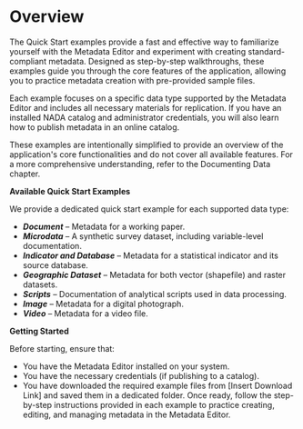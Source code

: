 # Overview

The Quick Start examples provide a fast and effective way to familiarize yourself with the Metadata Editor and experiment with creating standard-compliant metadata. Designed as step-by-step walkthroughs, these examples guide you through the core features of the application, allowing you to practice metadata creation with pre-provided sample files.

Each example focuses on a specific data type supported by the Metadata Editor and includes all necessary materials for replication. If you have an installed NADA catalog and administrator credentials, you will also learn how to publish metadata in an online catalog.

These examples are intentionally simplified to provide an overview of the application's core functionalities and do not cover all available features. For a more comprehensive understanding, refer to the Documenting Data chapter.

**Available Quick Start Examples**

We provide a dedicated quick start example for each supported data type:

- ***Document*** – Metadata for a working paper.
- ***Microdata*** – A synthetic survey dataset, including variable-level documentation.
- ***Indicator and Database*** – Metadata for a statistical indicator and its source database.
- ***Geographic Dataset*** – Metadata for both vector (shapefile) and raster datasets.
- ***Scripts*** – Documentation of analytical scripts used in data processing.
- ***Image*** – Metadata for a digital photograph.
- ***Video*** – Metadata for a video file.

**Getting Started**

Before starting, ensure that:

- You have the Metadata Editor installed on your system.
- You have the necessary credentials (if publishing to a catalog).
- You have downloaded the required example files from [Insert Download Link] and saved them in a dedicated folder.
Once ready, follow the step-by-step instructions provided in each example to practice creating, editing, and managing metadata in the Metadata Editor.
